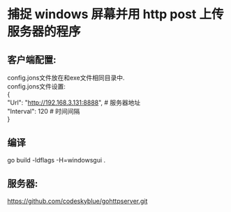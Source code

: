 # 捕捉 windows 屏幕并用 http post 上传服务器的程序

## 客户端配置:
config.jons文件放在和exe文件相同目录中.  
config.jons文件设置:  
{  
    "Url": "http://192.168.3.131:8888", # 服务器地址  
    "Interval": 120                     # 时间间隔  
}  

## 编译
go build -ldflags -H=windowsgui .

## 服务器:

https://github.com/codeskyblue/gohttpserver.git  

